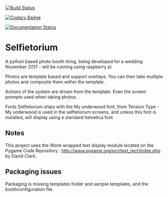 [![Build Status](https://travis-ci.org/TitaniumBunker/Selfietorium.svg?branch=master)](https://travis-ci.org/TitaniumBunker/Selfietorium)

[![Codacy Badge](https://api.codacy.com/project/badge/Grade/946cfa85bbb548b891d905816a142a83)](https://www.codacy.com/app/computamike/Selfietorium?utm_source=github.com&amp;utm_medium=referral&amp;utm_content=TitaniumBunker/Selfietorium&amp;utm_campaign=Badge_Grade)

[![Documentation Status](https://readthedocs.org/projects/selfietorium/badge/?version=master)](http://selfietorium.readthedocs.io/en/master/?badge=master)

# Selfietorium
A python based photo booth thing, being developed for a wedding November 2017 - will be running using raspberry pi

Photos are template based and support overlays. You can then take multiple photos and composite them within the template.

Actions of the system are driven from the template.  Even the screen prompts used when taking photos.

Fonts
Selfietorium ships with the My underwood font, from Tension Type - My underwood is used in the selfietorium screens, and unless this font is installed, will display using a standard helvetica font.


## Notes
This project uses the Word-wrapped text display module located on the Pygame Code Repository : http://www.pygame.org/pcr/text_rect/index.php by David Clark.

## Packaging issues
Packaging is missing templates folder and sample templates, and the boothconfiguration file.


